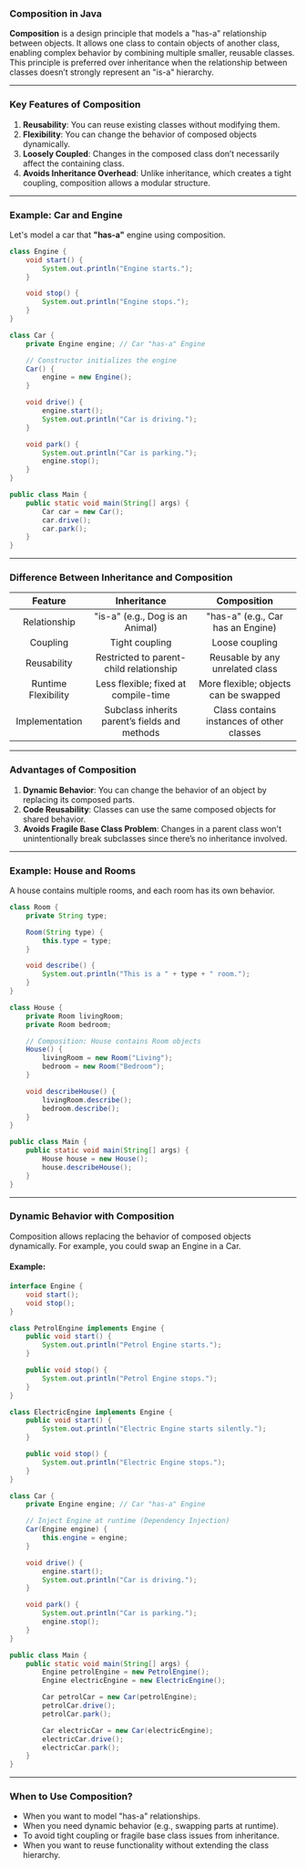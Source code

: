 ### **Composition in Java**

**Composition** is a design principle that models a "has-a" relationship between objects. It allows one class to contain objects of another class, enabling complex behavior by combining multiple smaller, reusable classes. This principle is preferred over inheritance when the relationship between classes doesn’t strongly represent an "is-a" hierarchy.

* * *

### **Key Features of Composition**

1.  **Reusability**: You can reuse existing classes without modifying them.
2.  **Flexibility**: You can change the behavior of composed objects dynamically.
3.  **Loosely Coupled**: Changes in the composed class don’t necessarily affect the containing class.
4.  **Avoids Inheritance Overhead**: Unlike inheritance, which creates a tight coupling, composition allows a modular structure.

* * *

### **Example: Car and Engine**

Let's model a car that **"has-a"** engine using composition.

```java
class Engine {
    void start() {
        System.out.println("Engine starts.");
    }

    void stop() {
        System.out.println("Engine stops.");
    }
}

class Car {
    private Engine engine; // Car "has-a" Engine

    // Constructor initializes the engine
    Car() {
        engine = new Engine();
    }

    void drive() {
        engine.start();
        System.out.println("Car is driving.");
    }

    void park() {
        System.out.println("Car is parking.");
        engine.stop();
    }
}

public class Main {
    public static void main(String[] args) {
        Car car = new Car();
        car.drive();
        car.park();
    }
}
```

* * *

### **Difference Between Inheritance and Composition**

|       Feature       |                  Inheritance                  |                Composition                |
|:-------------------:|:---------------------------------------------:|:-----------------------------------------:|
| Relationship        | "is-a" (e.g., Dog is an Animal)               | "has-a" (e.g., Car has an Engine)         |
| Coupling            | Tight coupling                                | Loose coupling                            |
| Reusability         | Restricted to parent-child relationship       | Reusable by any unrelated class           |
| Runtime Flexibility | Less flexible; fixed at compile-time          | More flexible; objects can be swapped     |
| Implementation      | Subclass inherits parent’s fields and methods | Class contains instances of other classes |

* * *

### **Advantages of Composition**

1.  **Dynamic Behavior**: You can change the behavior of an object by replacing its composed parts.
2.  **Code Reusability**: Classes can use the same composed objects for shared behavior.
3.  **Avoids Fragile Base Class Problem**: Changes in a parent class won't unintentionally break subclasses since there’s no inheritance involved.

* * *

### **Example: House and Rooms**

A house contains multiple rooms, and each room has its own behavior.

```java
class Room {
    private String type;

    Room(String type) {
        this.type = type;
    }

    void describe() {
        System.out.println("This is a " + type + " room.");
    }
}

class House {
    private Room livingRoom;
    private Room bedroom;

    // Composition: House contains Room objects
    House() {
        livingRoom = new Room("Living");
        bedroom = new Room("Bedroom");
    }

    void describeHouse() {
        livingRoom.describe();
        bedroom.describe();
    }
}

public class Main {
    public static void main(String[] args) {
        House house = new House();
        house.describeHouse();
    }
}
```

* * *

### **Dynamic Behavior with Composition**

Composition allows replacing the behavior of composed objects dynamically. For example, you could swap an Engine in a Car.

#### Example:

```java
interface Engine {
    void start();
    void stop();
}

class PetrolEngine implements Engine {
    public void start() {
        System.out.println("Petrol Engine starts.");
    }

    public void stop() {
        System.out.println("Petrol Engine stops.");
    }
}

class ElectricEngine implements Engine {
    public void start() {
        System.out.println("Electric Engine starts silently.");
    }

    public void stop() {
        System.out.println("Electric Engine stops.");
    }
}

class Car {
    private Engine engine; // Car "has-a" Engine

    // Inject Engine at runtime (Dependency Injection)
    Car(Engine engine) {
        this.engine = engine;
    }

    void drive() {
        engine.start();
        System.out.println("Car is driving.");
    }

    void park() {
        System.out.println("Car is parking.");
        engine.stop();
    }
}

public class Main {
    public static void main(String[] args) {
        Engine petrolEngine = new PetrolEngine();
        Engine electricEngine = new ElectricEngine();

        Car petrolCar = new Car(petrolEngine);
        petrolCar.drive();
        petrolCar.park();

        Car electricCar = new Car(electricEngine);
        electricCar.drive();
        electricCar.park();
    }
}
```

* * *

### **When to Use Composition?**

*   When you want to model "has-a" relationships.
*   When you need dynamic behavior (e.g., swapping parts at runtime).
*   To avoid tight coupling or fragile base class issues from inheritance.
*   When you want to reuse functionality without extending the class hierarchy.